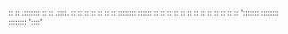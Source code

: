 
::    ::  .:::::::  ::        ::         .::::.
::    ::  ::        ::        ::        ::    ::
::::::::  ::::::    ::        ::        ::    ::
::    ::  ::        ::        ::        ::    ::
::    ::  ':::::::  ::::::::  ::::::::   '::::'
